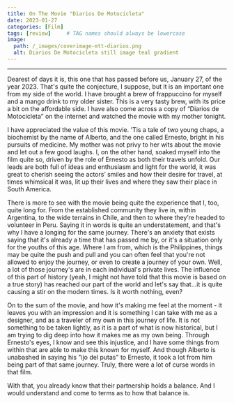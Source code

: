 ```yaml
---
title: On The Movie "Diarios De Motocicleta"
date: 2023-01-27
categories: [Film]
tags: [review]     # TAG names should always be lowercase
image:
  path: /_images/coverimage-mtt-diarios.png
  alt: Diarios De Motocicleta still image teal gradient
---
```


---

Dearest of days it is, this one that has passed before us, January 27, of the year 2023. That's quite the conjecture, I suppose, but it is an important one from my side of the world. I have brought a brew of frappuccino for myself and a mango drink to my older sister. This is a very tasty brew, with its price a bit on the affordable side. I have also come across a copy of “Diarios de Motocicleta” on the internet and watched the movie with my mother tonight.

I have appreciated the value of this movie. 'Tis a tale of two young chaps, a biochemist by the name of Alberto, and the one called Ernesto, bright in his pursuits of medicine. My mother was not privy to her wits about the movie and let out a few good laughs. I, on the other hand, soaked myself into the film quite so, driven by the role of Ernesto as both their travels unfold. Our leads are both full of ideas and enthusiasm and light for the world, it was great to cherish seeing the actors’ smiles and how their desire for travel, at times whimsical it was, lit up their lives and where they saw their place in South America.

There is more to see with the movie being quite the experience that I, too, quite long for. From the established community they live in, within Argentina, to the wide terrains in Chile, and then to where they’re headed to volunteer in Peru. Saying it in words is quite an understatement, and that's why I have a longing for the same journey. There's an anxiety that exists saying that it's already a time that has passed me by, or it's a situation only for the youths of this age. Where I am from, which is the Philippines, things may be quite the push and pull and you can often feel that you're not allowed to enjoy the journey, or even to create a journey of your own. Well, a lot of those journey's are in each individual's private lives. The influence of this part of history (yeah, I might not have told that this movie is based on a true story) has reached our part of the world and let's say that...it is quite causing a stir on the modern times. Is it worth nothing, even?

On to the sum of the movie, and how it's making me feel at the moment - it leaves you with an impression and it is something I can take with me as a designer, and as a traveler of my own in this journey of life. It is not something to be taken lightly, as it is a part of what is now historical, but I am trying to dig deep into how it makes me as my own being. Through Ernesto's eyes, I know and see this injustice, and I have some things from within that are able to make this known for myself. And though Alberto is unabashed in saying his "ijo del putas" to Ernesto, it took a lot from him being part of that same journey. Truly, there were a lot of curse words in that film.

With that, you already know that their partnership holds a balance. And I would understand and come to terms as to how that balance is.